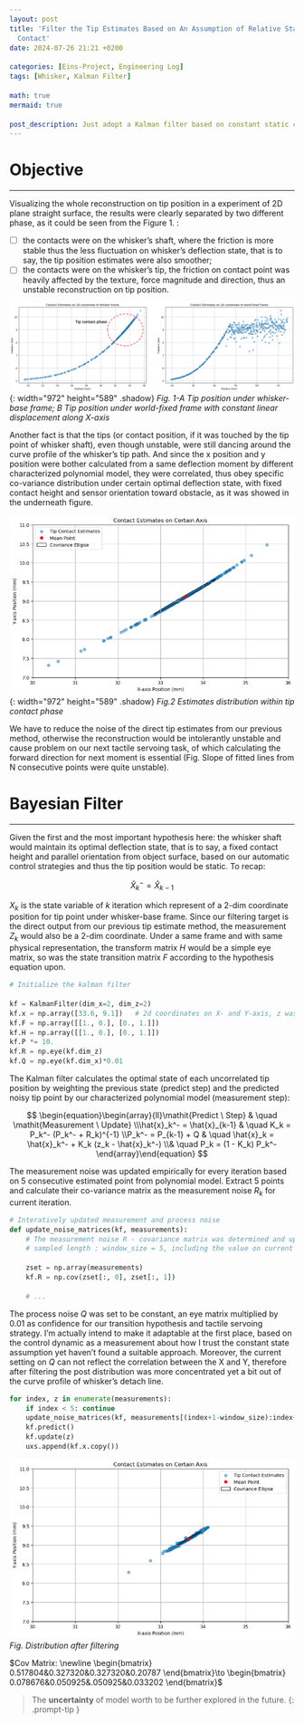 ```yaml
---
layout: post
title: 'Filter the Tip Estimates Based on An Assumption of Relative Static
  Contact'
date: 2024-07-26 21:21 +0200

categories: [Eins-Project, Engineering Log]
tags: [Whisker, Kalman Filter]

math: true
mermaid: true

post_description: Just adopt a Kalman filter based on constant static contact assumption to reduce the noise from direct prediction of tip position by characterized polynomial model.
---
```


# Objective

---

Visualizing the whole reconstruction on tip position in a experiment of 2D plane straight surface, the results were clearly separated by two different phase, as it could be seen from the Figure 1. : 
- [ ] the contacts were on the whisker’s shaft, where the friction is more stable thus the less fluctuation on whisker’s deflection state, that is to say, the tip position estimates were also smoother; 
- [ ] the contacts were on the whisker’s tip, the friction on contact point was heavily affected by the texture, force magnitude and direction, thus an unstable reconstruction on tip position. 

![Fig. 1-A Tip position under whisker-base frame](/localdata/assets/EinsProject/TipPoseWhiskerWorldFrame.png){: width="972" height="589" .shadow}
_Fig. 1-A Tip position under whisker-base frame; B Tip position under world-fixed frame with constant linear displacement along X-axis_

Another fact is that the tips (or contact position, if it was touched by the tip point of whisker shaft), even though unstable, were still dancing around the curve profile of the whisker’s tip path. And since the x position and y position were bother calculated from a same deflection moment by different characterized polynomial model, they were correlated, thus obey specific co-variance distribution under certain optimal deflection state, with fixed contact height and sensor orientation toward obstacle, as it was showed in the underneath figure. 

![Fig.2 Estimates distribution within tip contact phase](/localdata/assets/EinsProject/EstimatesDistributionOnTip.png){: width="972" height="589" .shadow}
_Fig.2 Estimates distribution within tip contact phase_

We have to reduce the noise of the direct tip estimates from our previous method, otherwise the reconstruction would be intolerantly unstable and cause problem on our next tactile servoing task, of which calculating the forward direction for next moment is essential (Fig. Slope of fitted lines from N consecutive points were quite unstable). 

# Bayesian Filter

---

Given the first and the most important hypothesis here: the whisker shaft would maintain its optimal deflection state, that is to say, a fixed contact height and parallel orientation from object surface, based on our automatic control strategies and thus the tip position would be static. To recap:

$$
\hat{X}_{k}^-=\hat{X}_{k-1}
$$

$X_{k}$ is the state variable of $k$ iteration which represent of a 2-dim coordinate position for tip point under whisker-base frame. Since our filtering target is the direct output from our previous tip estimate method, the measurement $Z_{k}$ would also be a 2-dim coordinate. Under a same frame and with same physical representation, the transform matrix $H$ would be a simple eye matrix, so was the state transition matrix $F$ according to the hypothesis equation upon. 

```python
# Initialize the kalman filter

kf = KalmanFilter(dim_x=2, dim_z=2)
kf.x = np.array([33.6, 9.1])   # 2d coordinates on X- and Y-axis, z was the position directly measured on two dimensions
kf.F = np.array([[1., 0.], [0., 1.]])
kf.H = np.array([[1., 0.], [0., 1.]])
kf.P *= 10.
kf.R = np.eye(kf.dim_z)
kf.Q = np.eye(kf.dim_x)*0.01
```

The Kalman filter calculates the optimal state of each uncorrelated tip position by weighting the previous state (predict step) and the predicted noisy tip point by our characterized polynomial model (measurement step):

$$
\begin{equation}\begin{array}{ll}\mathit{Predict \ Step} & \quad \mathit{Measurement \ Update} \\\hat{x}_k^- = \hat{x}_{k-1} & \quad K_k = P_k^- (P_k^- + R_k)^{-1} \\P_k^- = P_{k-1} + Q & \quad \hat{x}_k = \hat{x}_k^- + K_k (z_k - \hat{x}_k^-) \\& \quad P_k = (1 - K_k) P_k^-\end{array}\end{equation}
$$

The measurement noise was updated empirically for every iteration based on 5 consecutive estimated point from polynomial model. Extract 5 points and calculate their co-variance matrix as the measurement noise $R_{k}$ for current iteration. 

```python
# Interatively updated measurement and process noise
def update_noise_matrices(kf, measurements):
    # The measurement noise R - covariance matrix was determined and updated empicically by the most recently collected data points
    # sampled length : window_size = 5, including the value on current index

    zset = np.array(measurements)
    kf.R = np.cov(zset[:, 0], zset[:, 1])
    
    # ...
```

The process noise $Q$ was set to be constant, an eye matrix multiplied by 0.01 as confidence for our transition hypothesis and tactile servoing strategy. I’m actually intend to make it adaptable at the first place, based on the control dynamic as a measurement about how I trust the constant state assumption yet haven’t found a suitable approach. Moreover, the current setting on $Q$ can not reflect the correlation between the X and Y, therefore after filtering the post distribution was more concentrated yet a bit out of the curve profile of whisker’s detach line. 

```python
for index, z in enumerate(measurements):
    if index < 5: continue
    update_noise_matrices(kf, measurements[(index+1-window_size):index+1])  # DYX: remember to deal with the edge members
    kf.predict()
    kf.update(z)
    uxs.append(kf.x.copy())
```

![Fig. Distribution after filtering](/localdata/assets/EinsProject/DistributionAfterFilteringOfTip.png)
_Fig. Distribution after filtering_

$Cov Matrix: \newline
\begin{bmatrix}
  0.517804&0.327320&0.327320&0.20787
\end{bmatrix}\to \begin{bmatrix}
  0.078676&0.050925&.050925&0.033202
\end{bmatrix}$

> The **uncertainty** of model worth to be further explored in the future.
{: .prompt-tip }
